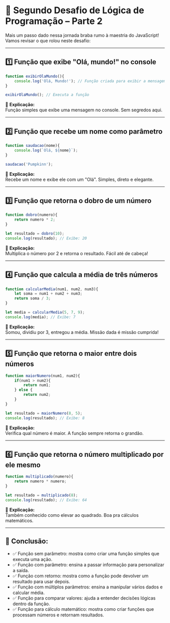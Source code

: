 # 🚀 Segundo Desafio de Lógica de Programação – Parte 2

Mais um passo dado nessa jornada braba rumo à maestria do JavaScript! Vamos revisar o que rolou neste desafio:

---

## 1️⃣ Função que exibe "Olá, mundo!" no console

```javascript
function exibirOlaMundo(){
    console.log('Olá, Mundo!'); // Função criada para exibir a mensagem
}

exibirOlaMundo(); // Executa a função
```

📌 **Explicação:**  
Função simples que exibe uma mensagem no console. Sem segredos aqui.

---

## 2️⃣ Função que recebe um nome como parâmetro

```javascript
function saudacao(nome){
    console.log(`Olá, ${nome}`);
}

saudacao('Pumpkinn');
```

📌 **Explicação:**  
Recebe um nome e exibe ele com um "Olá". Simples, direto e elegante.

---

## 3️⃣ Função que retorna o dobro de um número

```javascript
function dobro(numero){
    return numero * 2; 
}

let resultado = dobro(10); 
console.log(resultado); // Exibe: 20
```

📌 **Explicação:**  
Multiplica o número por 2 e retorna o resultado. Fácil até de cabeça!

---

## 4️⃣ Função que calcula a média de três números

```javascript
function calcularMedia(num1, num2, num3){
    let soma = num1 + num2 + num3;
    return soma / 3;
}

let media = calcularMedia(5, 7, 9); 
console.log(media); // Exibe: 7
```

📌 **Explicação:**  
Somou, dividiu por 3, entregou a média. Missão dada é missão cumprida!

---

## 5️⃣ Função que retorna o maior entre dois números

```javascript
function maiorNumero(num1, num2){
    if(num1 > num2){
        return num1;
    } else {
        return num2;
    }
}

let resultado = maiorNumero(8, 5);
console.log(resultado); // Exibe: 8
```

📌 **Explicação:**  
Verifica qual número é maior. A função sempre retorna o grandão.

---

## 6️⃣ Função que retorna o número multiplicado por ele mesmo

```javascript
function multiplicado(numero){
    return numero * numero;
}

let resultado = multiplicado(8);
console.log(resultado); // Exibe: 64
```

📌 **Explicação:**  
Também conhecido como elevar ao quadrado. Boa pra cálculos matemáticos.

---

## 📃 Conclusão:

- ✅ Função sem parâmetro: mostra como criar uma função simples que executa uma ação.
- ✅ Função com parâmetro: ensina a passar informação para personalizar a saída.
- ✅ Função com retorno: mostra como a função pode devolver um resultado para usar depois.
- ✅ Função com múltiplos parâmetros: ensina a manipular vários dados e calcular média.
- ✅ Função para comparar valores: ajuda a entender decisões lógicas dentro da função.
- ✅ Função para cálculo matemático: mostra como criar funções que processam números e retornam resultados.
